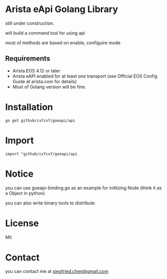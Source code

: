 # Arista eApi Golang Library

still under construction.

will build a command tool for using api

most of methods are based on enable, configuire mode


## Requirements

* Arista EOS 4.12 or later
* Arista eAPI enabled for at least one transport (see Official EOS Config Guide
  at arista.com for details)
* Most of Golang version will be fine.

# Installation

`go get github/cxfcxf/goeapi/api`

# Import

`import "github/cxfcxf/goeapi/api`


# Notice

you can use goeapi-binding.go as an example for initlizing Node (think it as a Object in python)

you can also write binary tools to distribute.


# License

Mit

# Contact

you can contact me at siegfried.chen@gmail.com